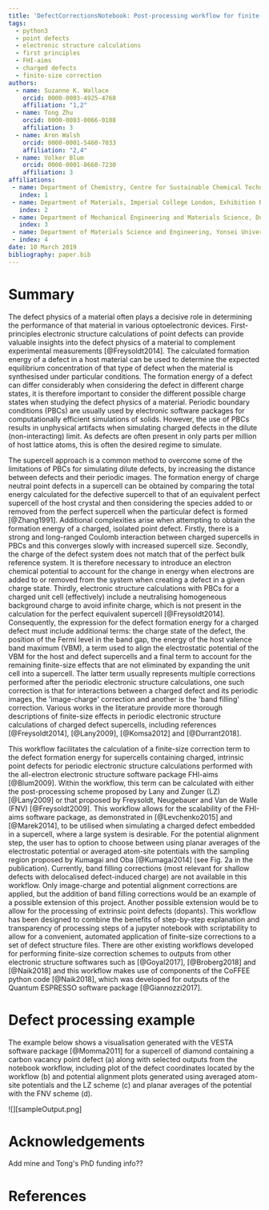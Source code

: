 ```yaml
---
title: 'DefectCorrectionsNotebook: Post-processing workflow for finite-size corrections to FHI-aims periodic electronic structure calculations of charged defect supercells'
tags:
  - python3
  - point defects
  - electronic structure calculations
  - first principles
  - FHI-aims
  - charged defects
  - finite-size correction
authors:
  - name: Suzanne K. Wallace
    orcid: 0000-0003-4925-4768
    affiliation: "1,2"
  - name: Tong Zhu
    orcid: 0000-0003-0066-0108
    affiliation: 3
  - name: Aron Walsh
    orcid: 0000-0001-5460-7033
    affiliation: "2,4"
  - name: Volker Blum
    orcid: 0000-0001-8660-7230
    affiliation: 3
affiliations:
 - name: Department of Chemistry, Centre for Sustainable Chemical Technologies, University of Bath, Claverton Down, Bath, BA2 7AY, UK
   index: 1
 - name: Department of Materials, Imperial College London, Exhibition Road, London SW7 2AZ, UK
   index: 2
 - name: Department of Mechanical Engineering and Materials Science, Duke University, Durham, North Carolina 27708, USA
   index: 3
 - name: Department of Materials Science and Engineering, Yonsei University, Seoul 03722, Korea
 - index: 4
date: 10 March 2019
bibliography: paper.bib
---
```


# Summary
The defect physics of a material often plays a decisive role in determining the performance of that material in various optoelectronic devices. First-principles electronic structure calculations of point defects can provide valuable insights into the defect physics of a material to complement experimental measurements [@Freysoldt2014]. The calculated formation energy of a defect in a host material can be used to determine the expected equilibrium concentration of that type of defect when the material is synthesised under particular conditions. The formation energy of a defect can differ considerably when considering the defect in different charge states, it is therefore important to consider the different possible charge states when studying the defect physics of a material. Periodic boundary conditions (PBCs) are usually used by electronic software packages for computationally efficient simulations of solids. However, the use of PBCs results in unphysical artifacts when simulating charged defects in the dilute (non-interacting) limit. As defects are often present in only parts per million of host lattice atoms, this is often the desired regime to simulate.


The supercell approach is a common method to overcome some of the limitations of PBCs for simulating dilute defects, by increasing the distance between defects and their periodic images. The formation energy of charge neutral point defects in a supercell can be obtained by comparing the total energy calculated for the defective supercell to that of an equivalent perfect supercell of the host crystal and then considering the species added to or removed from the perfect supercell when the particular defect is formed [@Zhang1991].
Additional complexities arise when attempting to obtain the formation energy of a charged, isolated point defect. Firstly, there is a strong and long-ranged Coulomb interaction between charged supercells in PBCs and this converges slowly with increased supercell size.
Secondly, the charge of the defect system does not match that of the perfect bulk reference system. It is therefore necessary to introduce an electron chemical potential to account for the change in energy when electrons are added to or removed from the system when creating a defect in a given charge state.
Thirdly, electronic structure calculations with PBCs for a charged unit cell (effectively) include a neutralising homogeneous background charge to avoid infinite charge, which is not present in the calculation for the perfect equivalent supercell [@Freysoldt2014]. Consequently, the expression for the defect formation energy for a charged defect must include additional terms: the charge state of the defect, the position of the Fermi level in the band gap, the energy of the host valence band maximum (VBM), a term used to align the electrostatic potential of the VBM for the host and defect supercells and a final term to account for the remaining finite-size effects that are not eliminated by expanding the unit cell into a supercell. The latter term usually represents multiple corrections performed after the periodic electronic structure calculations, one such correction is that for interactions between a charged defect and its periodic images, the 'image-charge' correction and another is the 'band filling' correction. Various works in the literature provide more thorough descriptions of finite-size effects in periodic electronic structure calculations of charged defect supercells, including references [@Freysoldt2014], [@Lany2009], [@Komsa2012] and [@Durrant2018].


This workflow facilitates the calculation of a finite-size correction term to the defect formation energy for supercells containing charged, intrinsic point defects for periodic electronic structure calculations performed with the all-electron electronic structure software package FHI-aims [@Blum2009]. Within the workflow, this term can be calculated with either the post-processing scheme proposed by Lany and Zunger (LZ) [@Lany2009] or that proposed by Freysoldt, Neugebauer and Van de Walle (FNV) [@Freysoldt2009]. This workflow allows for the scalability of the FHI-aims software package, as demonstrated in [@Levchenko2015] and [@Marek2014], to be utilised when simulating a charged defect embedded in a supercell, where a large system is desirable.
For the potential alignment step, the user has to option to choose between using planar averages of the electrostatic potential or averaged atom-site potentials with the sampling region proposed by Kumagai and Oba [@Kumagai2014] (see Fig. 2a in the publication). Currently, band filling corrections (most relevant for shallow defects with delocalised defect-induced charge) are not available in this workflow. Only image-charge and potential alignment corrections are applied, but the addition of band filling corrections would be an example of a possible extension of this project. Another possible extension would be to allow for the processing of extrinsic point defects (dopants). This workflow has been designed to combine the benefits of step-by-step explanation and transparency of processing steps of a jupyter notebook with scriptability to allow for a convenient, automated application of finite-size corrections to a set of defect structure files. 
There are other existing workflows developed for performing finite-size correction schemes to outputs from other electronic structure softwares such as [@Goyal2017], [@Broberg2018] and [@Naik2018] and this workflow makes use of components of the CoFFEE python code [@Naik2018], which was developed for outputs of the Quantum ESPRESSO software package [@Giannozzi2017].


# Defect processing example
The example below shows a visualisation generated with the VESTA software package [@Momma2011] for a supercell of diamond containing a carbon vacancy point defect (a) along with selected outputs from the notebook workflow, including plot of the defect coordinates located by the workflow (b) and potential alignment plots generated using averaged atom-site potentials and the LZ scheme (c) and planar averages of the potential with the FNV scheme (d).

![][sampleOutput.png]

# Acknowledgements
Add mine and Tong's PhD funding info??

# References